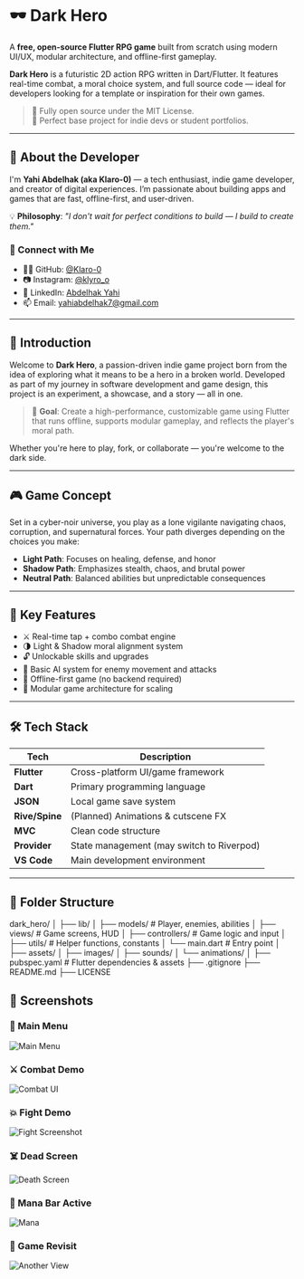 # 🕶️ Dark Hero

A **free, open-source Flutter RPG game** built from scratch using modern UI/UX, modular architecture, and offline-first gameplay.

**Dark Hero** is a futuristic 2D action RPG written in Dart/Flutter. It features real-time combat, a moral choice system, and full source code — ideal for developers looking for a template or inspiration for their own games.

> 🚀 Fully open source under the MIT License.  
> 🔧 Perfect base project for indie devs or student portfolios.
---

## 👤 About the Developer

I'm **Yahi Abdelhak (aka Klaro-0)** — a tech enthusiast, indie game developer, and creator of digital experiences. I’m passionate about building apps and games that are fast, offline-first, and user-driven.

💡 **Philosophy**: *"I don't wait for perfect conditions to build — I build to create them."*

### 🔗 Connect with Me

- 🧑‍💻 GitHub: [@Klaro-0](https://github.com/Klaro-0)
- 📷 Instagram: [@klyro_o](https://www.instagram.com/klyro_o/)
- 💼 LinkedIn: [Abdelhak Yahi](https://www.linkedin.com/in/abdelhak-yahi-258a23263/)
- 📫 Email: [yahiabdelhak7@gmail.com](mailto:yahiabdelhak7@gmail.com)

---

## 🧠 Introduction

Welcome to **Dark Hero**, a passion-driven indie game project born from the idea of exploring what it means to be a hero in a broken world. Developed as part of my journey in software development and game design, this project is an experiment, a showcase, and a story — all in one.

> 🎯 **Goal**: Create a high-performance, customizable game using Flutter that runs offline, supports modular gameplay, and reflects the player's moral path.

Whether you're here to play, fork, or collaborate — you're welcome to the dark side.

---

## 🎮 Game Concept

Set in a cyber-noir universe, you play as a lone vigilante navigating chaos, corruption, and supernatural forces. Your path diverges depending on the choices you make:

- **Light Path**: Focuses on healing, defense, and honor  
- **Shadow Path**: Emphasizes stealth, chaos, and brutal power  
- **Neutral Path**: Balanced abilities but unpredictable consequences  

---

## 🚀 Key Features

- ⚔️ Real-time tap + combo combat engine  
- 🌗 Light & Shadow moral alignment system  
- 🔓 Unlockable skills and upgrades  
- 🤖 Basic AI system for enemy movement and attacks  
- 📱 Offline-first game (no backend required)  
- 🧩 Modular game architecture for scaling  

---

## 🛠️ Tech Stack

| Tech        | Description                              |
|-------------|------------------------------------------|
| **Flutter** | Cross-platform UI/game framework         |
| **Dart**    | Primary programming language             |
| **JSON**    | Local game save system                   |
| **Rive/Spine** | (Planned) Animations & cutscene FX      |
| **MVC**     | Clean code structure                     |
| **Provider**| State management (may switch to Riverpod)|
| **VS Code** | Main development environment             |

---

## 📁 Folder Structure

dark_hero/
│
├── lib/
│ ├── models/ # Player, enemies, abilities
│ ├── views/ # Game screens, HUD
│ ├── controllers/ # Game logic and input
│ ├── utils/ # Helper functions, constants
│ └── main.dart # Entry point
│
├── assets/
│ ├── images/
│ ├── sounds/
│ └── animations/
│
├── pubspec.yaml # Flutter dependencies & assets
├── .gitignore
├── README.md
├── LICENSE

## 📸 Screenshots

### 🧭 Main Menu

![Main Menu](screenshots/main.jpg)

### ⚔️ Combat Demo

![Combat UI](screenshots/game.png)

### 💥 Fight Demo

![Fight Screenshot](screenshots/be2.jpg)

### ☠️ Dead Screen

![Death Screen](screenshots/be.png)

### 🧙 Mana Bar Active

![Mana](screenshots/mana.jpg)

### 🧪 Game Revisit

![Another View](screenshots/main.png)
